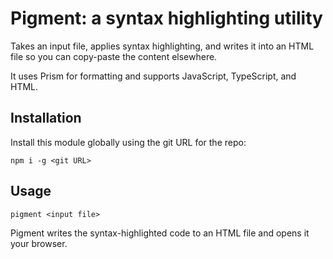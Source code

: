 # Pigment: a syntax highlighting utility

Takes an input file, applies syntax highlighting, and writes it into an HTML file so you can copy-paste the content elsewhere.

It uses Prism for formatting and supports JavaScript, TypeScript, and HTML.

## Installation

Install this module globally using the git URL for the repo:

```
npm i -g <git URL>
```

## Usage

```
pigment <input file>
```

Pigment writes the syntax-highlighted code to an HTML file and opens it your browser.
